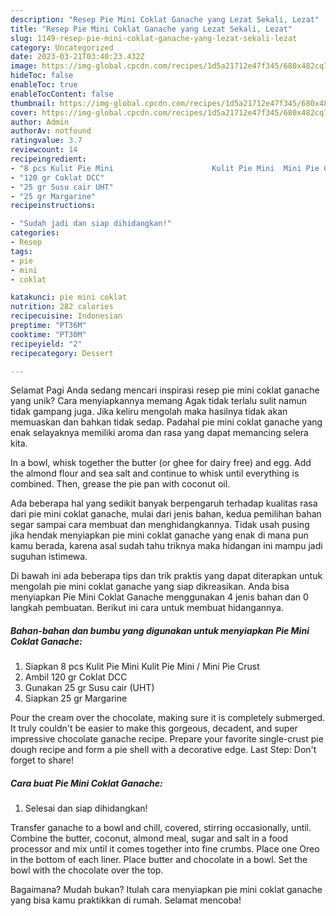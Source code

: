 ```yaml
---
description: "Resep Pie Mini Coklat Ganache yang Lezat Sekali, Lezat"
title: "Resep Pie Mini Coklat Ganache yang Lezat Sekali, Lezat"
slug: 1149-resep-pie-mini-coklat-ganache-yang-lezat-sekali-lezat
category: Uncategorized
date: 2023-03-21T03:40:23.432Z
image: https://img-global.cpcdn.com/recipes/1d5a21712e47f345/680x482cq70/pie-mini-coklat-ganache-foto-resep-utama.jpg
hideToc: false
enableToc: true
enableTocContent: false
thumbnail: https://img-global.cpcdn.com/recipes/1d5a21712e47f345/680x482cq70/pie-mini-coklat-ganache-foto-resep-utama.jpg
cover: https://img-global.cpcdn.com/recipes/1d5a21712e47f345/680x482cq70/pie-mini-coklat-ganache-foto-resep-utama.jpg
author: Admin
authorAv: notfound
ratingvalue: 3.7
reviewcount: 14
recipeingredient:
- "8 pcs Kulit Pie Mini                      Kulit Pie Mini  Mini Pie Crust"
- "120 gr Coklat DCC"
- "25 gr Susu cair UHT"
- "25 gr Margarine"
recipeinstructions:

- "Sudah jadi dan siap dihidangkan!"
categories:
- Resep
tags:
- pie
- mini
- coklat

katakunci: pie mini coklat 
nutrition: 282 calories
recipecuisine: Indonesian
preptime: "PT36M"
cooktime: "PT30M"
recipeyield: "2"
recipecategory: Dessert

---
```



Selamat Pagi Anda sedang mencari inspirasi resep pie mini coklat ganache yang unik? Cara menyiapkannya memang Agak tidak terlalu sulit namun tidak gampang juga. Jika keliru mengolah maka hasilnya tidak akan memuaskan dan bahkan tidak sedap. Padahal pie mini coklat ganache yang enak selayaknya memiliki aroma dan rasa yang dapat memancing selera kita.


In a bowl, whisk together the butter (or ghee for dairy free) and egg. Add the almond flour and sea salt and continue to whisk until everything is combined. Then, grease the pie pan with coconut oil.

Ada beberapa hal yang sedikit banyak berpengaruh terhadap kualitas rasa dari pie mini coklat ganache, mulai dari jenis bahan, kedua pemilihan bahan segar sampai cara membuat dan menghidangkannya. Tidak usah pusing jika hendak menyiapkan pie mini coklat ganache yang enak di mana pun kamu berada, karena asal sudah tahu triknya maka hidangan ini mampu jadi suguhan istimewa.


Di bawah ini ada beberapa tips dan trik praktis yang dapat diterapkan untuk mengolah pie mini coklat ganache yang siap dikreasikan. Anda bisa menyiapkan Pie Mini Coklat Ganache menggunakan 4 jenis bahan dan 0 langkah pembuatan. Berikut ini cara untuk membuat hidangannya.

<!--inarticleads1-->

##### Bahan-bahan dan bumbu yang digunakan untuk menyiapkan Pie Mini Coklat Ganache:

1. Siapkan 8 pcs Kulit Pie Mini                      Kulit Pie Mini / Mini Pie Crust
1. Ambil 120 gr Coklat DCC
1. Gunakan 25 gr Susu cair (UHT)
1. Siapkan 25 gr Margarine


Pour the cream over the chocolate, making sure it is completely submerged. It truly couldn&#39;t be easier to make this gorgeous, decadent, and super impressive chocolate ganache recipe. Prepare your favorite single-crust pie dough recipe and form a pie shell with a decorative edge. Last Step: Don&#39;t forget to share! 

<!--inarticleads2-->

##### Cara buat Pie Mini Coklat Ganache:


1. Selesai dan siap dihidangkan!

Transfer ganache to a bowl and chill, covered, stirring occasionally, until. Combine the butter, coconut, almond meal, sugar and salt in a food processor and mix until it comes together into fine crumbs. Place one Oreo in the bottom of each liner. Place butter and chocolate in a bowl. Set the bowl with the chocolate over the top. 

Bagaimana? Mudah bukan? Itulah cara menyiapkan pie mini coklat ganache yang bisa kamu praktikkan di rumah. Selamat mencoba!
